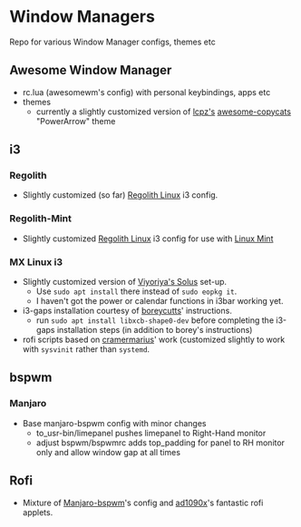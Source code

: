 # Window Managers
Repo for various Window Manager configs, themes etc

## Awesome Window Manager
- rc.lua (awesomewm's config) with personal keybindings, apps etc
- themes
  - currently a slightly customized version of [lcpz's](https://github.com/lcpz) [awesome-copycats](https://github.com/lcpz/awesome-copycats) "PowerArrow" theme

## i3

### Regolith
- Slightly customized (so far) [Regolith Linux](https://regolith-linux.org/) i3 config.

### Regolith-Mint
- Slightly customized [Regolith Linux](https://regolith-linux.org/) i3 config for use with [Linux Mint](https://linuxmint.com/)

### MX Linux i3
- Slightly customized version of [Viyoriya's Solus](https://viyoriya.github.io/posts/solus-i3wm/) set-up.
	- Use `sudo apt install` there instead of `sudo eopkg it`.
	- I haven't got the power or calendar functions in i3bar working yet.
- i3-gaps installation courtesy of [boreycutts](https://gist.github.com/boreycutts/6417980039760d9d9dac0dd2148d4783)' instructions.
	- run `sudo apt install libxcb-shape0-dev` before completing the i3-gaps installation steps (in addition to borey's instructions)
- rofi scripts based on [cramermarius](https://github.com/cramermarius/rofi-menus)' work (customized slightly to work with `sysvinit` rather than `systemd`.

## bspwm
### Manjaro
- Base manjaro-bspwm config with minor changes
	- to_usr-bin/limepanel pushes limepanel to Right-Hand monitor
	- adjust bspwm/bspwmrc adds top_padding for panel to RH monitor only and allow window gap at all times
	
## Rofi
- Mixture of [Manjaro-bspwm](https://manjaro.org/downloads/community/bspwm/)'s config and [ad1090x](https://github.com/adi1090x/rofi)'s fantastic rofi applets.
